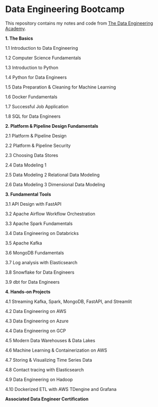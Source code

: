 # Data Engineering Bootcamp
This repository contains my notes and code from [The Data Engineering Academy](https://learndataengineering.com/p/academy).

**1. The Basics**

1.1 Introduction to Data Engineering

1.2 Computer Science Fundamentals

1.3 Introduction to Python

1.4 Python for Data Engineers

1.5 Data Preparation & Cleaning for Machine Learning

1.6 Docker Fundamentals

1.7 Successful Job Application

1.8 SQL for Data Engineers


**2. Platform & Pipeline Design Fundamentals**

2.1 Platform & Pipeline Design

2.2 Platform & Pipeline Security

2.3 Choosing Data Stores

2.4 Data Modeling 1

2.5 Data Modeling 2 Relational Data Modeling

2.6 Data Modeling 3 Dimensional Data Modeling


**3. Fundamental Tools**

3.1 API Design with FastAPI

3.2 Apache Airflow Workflow Orchestration

3.3 Apache Spark Fundamentals

3.4 Data Engineering on Databricks

3.5 Apache Kafka

3.6 MongoDB Fundamentals

3.7 Log analysis with Elasticsearch

3.8 Snowflake for Data Engineers

3.9 dbt for Data Engineers


**4. Hands-on Projects**

4.1 Streaming Kafka, Spark, MongoDB, FastAPI, and Streamlit

4.2 Data Engineering on AWS

4.3 Data Engineering on Azure

4.4 Data Engineering on GCP

4.5 Modern Data Warehouses & Data Lakes

4.6 Machine Learning & Containerization on AWS

4.7 Storing & Visualizing Time Series Data

4.8 Contact tracing with Elasticsearch

4.9 Data Engineering on Hadoop

4.10 Dockerized ETL with AWS TDengine and Grafana


**Associated Data Engineer Certification**
